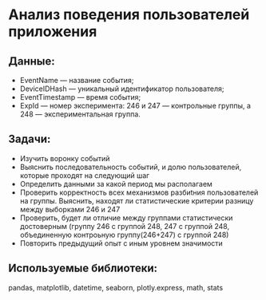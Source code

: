 # Анализ поведения пользователей приложения

## Данные:
- EventName — название события;
- DeviceIDHash — уникальный идентификатор пользователя;
- EventTimestamp — время события;
- ExpId — номер эксперимента: 246 и 247 — контрольные группы, а 248 — экспериментальная группа.

## Задачи:
- Изучить воронку событий
- Выяснить последовательность событий, и долю пользователей, которые проходят на следующий шаг
- Определить данными за какой период мы располагаем
- Проверить корректность всех механизмов разбиtния пользователей на группы. Выяснить, находят ли статистические критерии разницу между выборками 246 и 247
- Проверить, будет ли отличие между группами статистически достоверным (группу 246 с группой 248, 247 с группой 248, объединенную контроьную группу(246+247) с группой 248)
- Повторить предыдущий опыт с иным уровнем значимости

## Используемые библиотеки:
pandas, matplotlib, datetime, seaborn, plotly.express, math, stats
